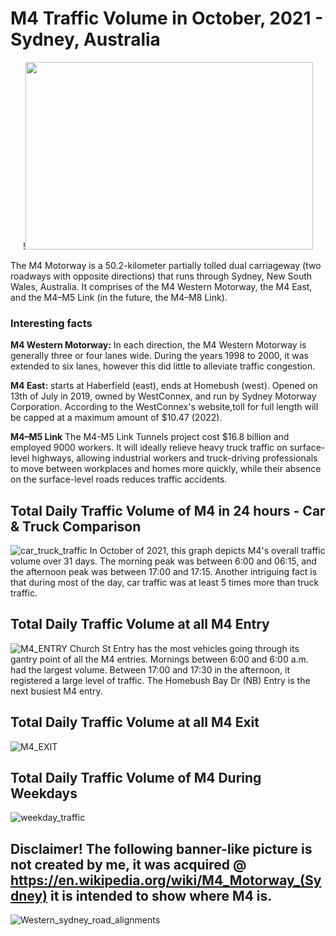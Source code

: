 # M4 Traffic Volume in October, 2021 - Sydney, Australia

<p align="center">
!<img width="460" height="300" src="https://user-images.githubusercontent.com/62376291/157811248-837a4ff0-77e7-4ccd-a1e8-cfe0219d9c7d.png">
</p>
The M4 Motorway is a 50.2-kilometer partially tolled dual carriageway (two roadways with opposite directions) that runs through Sydney, New South Wales, Australia. It comprises of the M4 Western Motorway, the M4 East, and the M4–M5 Link (in the future, the M4–M8 Link).

### Interesting facts

**M4 Western Motorway:** In each direction, the M4 Western Motorway is generally three or four lanes wide. During the years 1998 to 2000, it was extended to six lanes, however this did little to alleviate traffic congestion. 

**M4 East:** starts at Haberfield (east), ends at Homebush (west). Opened on 13th of July in 2019, owned by WestConnex, and run by Sydney Motorway Corporation. According to the WestConnex's website,toll for full length will be capped at a maximum amount of $10.47 (2022).

**M4–M5 Link** The M4-M5 Link Tunnels project cost $16.8 billion and employed 9000 workers. It will ideally relieve heavy truck traffic on surface-level highways, allowing industrial workers and truck-driving professionals to move between workplaces and homes more quickly, while their absence on the surface-level roads reduces traffic accidents.


## Total Daily Traffic Volume of M4 in 24 hours - Car & Truck Comparison
![car_truck_traffic](https://user-images.githubusercontent.com/62376291/157603907-34124333-7cb0-45fd-81be-6db353d95fdc.png)
In October of 2021, this graph depicts M4's overall traffic volume over 31 days. The morning peak was between 6:00 and 06:15, and the afternoon peak was between 17:00 and 17:15. Another intriguing fact is that during most of the day, car traffic was at least 5 times more than truck traffic.
## Total Daily Traffic Volume at all M4 Entry
![M4_ENTRY](https://user-images.githubusercontent.com/62376291/157603438-1566eff6-48bc-4934-a6a3-4057670ca66c.png)
Church St Entry has the most vehicles going through its gantry point of all the M4 entries. Mornings between 6:00 and 6:00 a.m. had the largest volume. Between 17:00 and 17:30 in the afternoon, it registered a large level of traffic. The Homebush Bay Dr (NB) Entry is the next busiest M4 entry.
## Total Daily Traffic Volume at all M4 Exit
![M4_EXIT](https://user-images.githubusercontent.com/62376291/157603440-68aa0417-c517-4d27-80e9-6ae4f3f27704.png)

## Total Daily Traffic Volume of M4 During Weekdays
![weekday_traffic](https://user-images.githubusercontent.com/62376291/157604383-dec877ff-0fd5-414e-af01-502791ec6b88.png)

## Disclaimer! The following banner-like picture is not created by me, it was acquired @ https://en.wikipedia.org/wiki/M4_Motorway_(Sydney) it is intended to show where M4 is. 
![Western_sydney_road_alignments](https://user-images.githubusercontent.com/62376291/157809679-2683ab7d-db29-4704-a207-efeea781bc1c.png)
